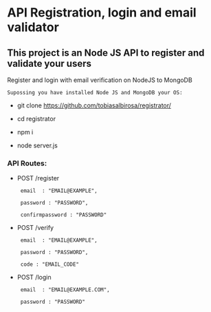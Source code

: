 # API Registration, login and email validator

 ## This project is an Node JS API to register and validate your users

 Register and login with email verification on NodeJS to MongoDB

    Supossing you have installed Node JS and MongoDB your OS:

 - git clone https://github.com/tobiasalbirosa/registrator/

 - cd registrator

  - npm i

  - node server.js


 ### API Routes:
 
 - POST /register
  
   
   
        email  : "EMAIL@EXAMPLE",
        
        password : "PASSWORD",
        
        confirmpassword : "PASSWORD"
        
   
   
 - POST /verify
 
        
    
        email  : "EMAIL@EXAMPLE",
        
        password : "PASSWORD",
        
        code : "EMAIL_CODE"
        
    
   
 - POST /login
 
        
        email  : "EMAIL@EXAMPLE.COM",
        
        password : "PASSWORD"
        
    
  
